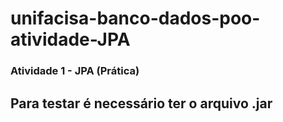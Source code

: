 # unifacisa-banco-dados-poo-atividade-JPA

### Atividade 1 - JPA (Prática)
## Para testar é necessário ter o arquivo .jar
